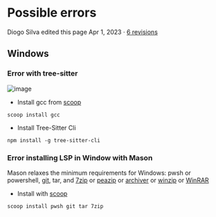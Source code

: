 # Possible errors

Diogo Silva edited this page Apr 1, 2023 · [6 revisions](https://github.com/HydraVim/HydraVim/wiki/Possible-errors/_history)

## Windows

[](https://github.com/HydraVim/HydraVim/wiki/Possible-errors#windows)

### Error with tree-sitter

[](https://github.com/HydraVim/HydraVim/wiki/Possible-errors#error-with-tree-sitter)

![image](https://user-images.githubusercontent.com/86174715/229292614-f69562d3-6828-415b-ad98-9020cb91e373.png)

- Install gcc from [scoop](https://scoop.sh)

```shell
scoop install gcc
```

- Install Tree-Sitter Cli

```shell
npm install -g tree-sitter-cli
```

### Error installing LSP in Window with Mason

[](https://github.com/HydraVim/HydraVim/wiki/Possible-errors#error-installing-lsp-in-window-with-mason)

Mason relaxes the minimum requirements for Windows: pwsh or powershell, [git](https://git-scm.com/), tar, and [7zip](https://www.7-zip.org/) or [peazip](https://peazip.github.io/) or [archiver](https://github.com/mholt/archiver) or [winzip](https://www.winzip.com/) or [WinRAR](https://www.win-rar.com/)

- Install with [scoop](https://scoop.sh)

```shell
scoop install pwsh git tar 7zip
```